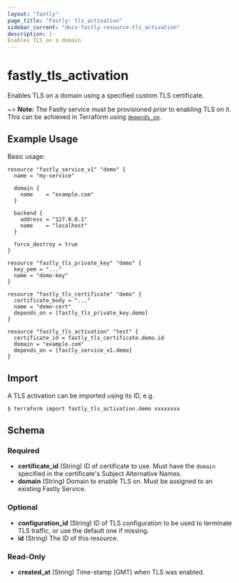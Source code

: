 ```yaml
---
layout: "fastly"
page_title: "Fastly: tls_activation"
sidebar_current: "docs-fastly-resource-tls_activation"
description: |-
Enables TLS on a domain
---
```


# fastly_tls_activation

Enables TLS on a domain using a specified custom TLS certificate.

~> **Note:** The Fastly service must be provisioned _prior_ to enabling TLS on it. This can be achieved in Terraform using [`depends_on`](https://www.terraform.io/docs/configuration/meta-arguments/depends_on.html).

## Example Usage

Basic usage:

```hcl
resource "fastly_service_v1" "demo" {
  name = "my-service"

  domain {
    name    = "example.com"
  }

  backend {
    address = "127.0.0.1"
    name    = "localhost"
  }

  force_destroy = true
}

resource "fastly_tls_private_key" "demo" {
  key_pem = "..."
  name = "demo-key"
}

resource "fastly_tls_certificate" "demo" {
  certificate_body = "..."
  name = "demo-cert"
  depends_on = [fastly_tls_private_key.demo]
}

resource "fastly_tls_activation" "test" {
  certificate_id = fastly_tls_certificate.demo.id
  domain = "example.com"
  depends_on = [fastly_service_v1.demo]
}
```

## Import

A TLS activation can be imported using its ID, e.g.

```
$ terraform import fastly_tls_activation.demo xxxxxxxx
```
<!-- schema generated by tfplugindocs -->
## Schema

### Required

- **certificate_id** (String) ID of certificate to use. Must have the `domain` specified in the certificate's Subject Alternative Names.
- **domain** (String) Domain to enable TLS on. Must be assigned to an existing Fastly Service.

### Optional

- **configuration_id** (String) ID of TLS configuration to be used to terminate TLS traffic, or use the default one if missing.
- **id** (String) The ID of this resource.

### Read-Only

- **created_at** (String) Time-stamp (GMT) when TLS was enabled.
